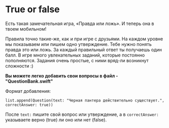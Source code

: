 # True or false

Есть такая замечательная игра, «Правда или ложь».  И теперь она в твоем мобильном! 

Правила точно такие-же, как и при игре с друзьями. На каждом уровне мы показываем или пишем одно утверждение.
Тебе нужно понять правда это или ложь. За каждый правильный ответ ты получаешь один балл. 
В игре много увлекательных заданий, которые постоянно пополняются.
Задания очень простые, с ними вряд-ли возникнут сложности :)



**Вы можете легко добавить свои вопросы в файл - "QuestionBank.swift"**

Формат добавления:

`list.append(Question(text: "Черная пантера действительно существует.", correctAnswer: true))`
 
 После  `text:` пишите свой вопрос или утверждение, а в  `correctAnswer:` указываете верно (true) ли оно или нет (false).
